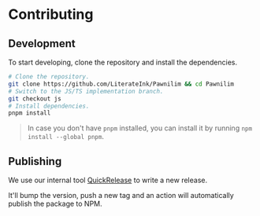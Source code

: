 # Contributing

## Development

To start developing, clone the repository and install the dependencies.

```bash
# Clone the repository.
git clone https://github.com/LiterateInk/Pawnilim && cd Pawnilim
# Switch to the JS/TS implementation branch.
git checkout js
# Install dependencies.
pnpm install
```

> In case you don't have `pnpm` installed, you can install it by running `npm install --global pnpm`.

## Publishing

We use our internal tool [QuickRelease](https://github.com/LiterateInk/QuickRelease) to write a new release.

It'll bump the version, push a new tag and an action will automatically publish the package to NPM.
